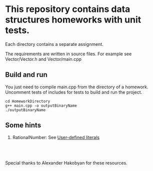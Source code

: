 # This repository contains data structures homeworks with unit tests.
Each directory contains a separate assignment.

The requirements are written in source files. For example see Vector/Vector.h and Vector/main.cpp

## Build and run
You just need to compile main.cpp from the directory of a homework.
Uncomment tests of includes for tests to build and run the project.
```
cd HomeworkDirectory
g++ main.cpp -o outputBinaryName
./outputBinaryName
```

## Some hints
1. RationalNumber: See [User-defined literals](https://en.cppreference.com/w/cpp/language/user_literal.html)

\
\
\
Special thanks to Alexander Hakobyan for these resources.
